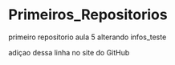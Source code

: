 # Primeiros_Repositorios
 primeiro repositorio aula 5
 alterando infos_teste

 adiçao dessa linha no site do GitHub
